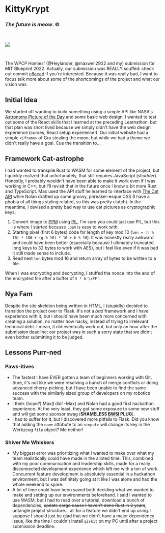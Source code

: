 # KittyKrypt
### *The future is meow*. &copy;
<br>

![](https://cdn2.thecatapi.com/images/2kr.jpg)

<br>

The WPCP Homies' (@Heylander, @maxwell2932 and my) submission for MIT Blueprint 2022. Actually, our submission was REALLY scuffed: check out commit [e8acad](https://github.com/Borris-the-real-OG/Blueprint_2022/commit/e8acad93040899ff772f568d5a8bc586a72b4043) if you're interested. Because it was really bad, I want to focus talk more about some of the shortcomings of the project and what our vision was.

## Initial Idea
We started off wanting to build something using a simple API like NASA's [Astronomy Picture of the Day](https://apod.nasa.gov/apod/astropix.html) and some basic web design. I wanted to test out some of the React skills that I learned at the preceding Learnathon, but that plan was short lived because we simply didn't have the web design experience (curses, React setup experience!). Our initial website had a simple `<iframe>` of Gru stealing the moon, but while we had a theme we didn't really have a goal. Cue the transition to...

## Framework Cat-astrophe
I had wanted to transpile Rust to WASM for some element of the project, but I quickly realized that unfortunately, that still requires JavaScript (*shudder*). Honestly, I probably wouldn't have been able to make it work even if I was working in C++, but I'll revisit that in the future once I know a bit more Rust and TypeScript. Max used the API stuff he learned to interface with [The Cat API](https://thecatapi.com/) while Nolan drafted up some groovy, phreaker-esque CSS (I have a phobia of all things styling related, so this was pretty clutch). In the meantime, I devised a pretty bad way to use cat pictures as cryptographic keys:
1. Convert image to [PPM](https://en.wikipedia.org/wiki/Netpbm#PPM_example) using [PIL](https://pillow.readthedocs.io/en/stable/). I'm sure you could just use PIL, but this is where I started because `.ppm` is easy to work with.
2. Starting pixel (first 6 bytes) code for length of key mod 10 (`len = (r % 10) * 100 + (g % 10) * 10 + b % 10`). It was honestly really awkward and could have been better (especially because I ultimately truncated long keys to 32 bytes to work with AES), but I feel like even if it was bad it still made sense to include.
3. Read next `len` bytes mod 16 and return array of bytes to be written to a file.

When I was encrypting and decrypting, I stuffed the nonce into the end of the encrypted file after a buffer of `5 * b'\xFF'`.

## Nya Fam
Despite the site skeleton being written in HTML, I (stupidly) decided to transition the project over to Flask. It's not a *bad* framework and I have experience with it, but I should have been much more concerned with creating a solution, no matter how hacky, instead of trying to irrelevant technical debt. I mean, it did eventually work out, but only an hour after the submission deadline: our project was in such a sorry state that we didn't even bother submitting it to be judged.

## Lessons Purr-ned
### Paws-itives
- The fastest I have EVER gotten a team of beginners working with Git. Sure, it's not like we were resolving a bunch of merge conflicts or doing advanced cherry-picking, but I have been unable to find the same success with the similarly sized group of developers on my robotics team.
- I think (hope?) Max(I did! -Max) and Nolan had a good first hackathon experience. At the very least, they got some exposure to some new stuff and will get some sponsor swag (**SHAMELESS [BWSI](https://beaverworks.ll.mit.edu/CMS/bw/bwsi) PLUG**).
- I had to suffer for it, but I discovered more pitfalls to Flask. Did you know that adding the `name` attribute to an `<input>` will change its key in the Werkzeug `file` object? Me neither!
### Shiver Me Whiskers
- My biggest error was prioritizing what I wanted to make over what my team realistically could have made in the alloted time. This, combined with my poor communication and leadership skills, made for a really disconnected development experience which left me with a ton of work. Concurrent feature development is absolutely essential in a hackathon environment, but I was definitely going at it like I was alone and had the whole weekend to spare.
- A lot of time could have been saved both deciding what we wanted to make and setting up our environments beforehand. I said I wanted to use WASM, but I had to read over a tutorial, download a bunch of dependencies, ~~update cargo cause I haven't done Rust in 2 years~~, untangle project structure... all for a feature we didn't end up using. I suppose I should just be glad that we didn't have a major dependency issue, like the time I couldn't install `qiskit` on my PC until after a project submission deadline.